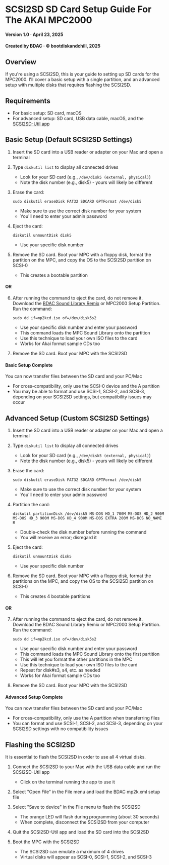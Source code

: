 # SCSI2SD SD Card Setup Guide For The AKAI MPC2000
#### Version 1.0 · April 23, 2025
#### Created by BDAC · © bootdiskandchill, 2025

## Overview

If you're using a SCSI2SD, this is your guide to setting up SD cards for the MPC2000. I'll cover a basic setup with a single partition, and an advanced setup with multiple disks that requires flashing the SCSI2SD.

## Requirements

- For basic setup: SD card, macOS
- For advanced setup: SD card, USB data cable, macOS, and the [SCSI2SD-Util app](https://docs.scsi2sd.com)

## Basic Setup (Default SCSI2SD Settings)

1. Insert the SD card into a USB reader or adapter on your Mac and open a terminal

2. Type `diskutil list` to display all connected drives
   - Look for your SD card (e.g., `/dev/disk5 (external, physical)`)
   - Note the disk number (e.g., disk5) - yours will likely be different

3. Erase the card:
   ```
   sudo diskutil eraseDisk FAT32 SDCARD GPTFormat /dev/disk5
   ```
   - Make sure to use the correct disk number for your system
   - You'll need to enter your admin password

4. Eject the card:
   ```
   diskutil unmountDisk disk5
   ```
   - Use your specific disk number

5. Remove the SD card. Boot your MPC with a floppy disk, format the partition on the MPC, and copy the OS to the SCSI2SD partition on SCSI-0
   - This creates a bootable partition

#### OR

6. After running the command to eject the card, do not remove it. Download the [BDAC Sound Library Remix](https://bootdiskandchill.com) or MPC2000 Setup Partition. Run the command:
   ```
   sudo dd if=mp2kcd.iso of=/dev/disk5s2
   ```
   - Use your specific disk number and enter your password
   - This command loads the MPC Sound Library onto the partition
   - Use this technique to load your own ISO files to the card
   - Works for Akai format sample CDs too

7. Remove the SD card. Boot your MPC with the SCSI2SD

#### Basic Setup Complete

You can now transfer files between the SD card and your PC/Mac
   - For cross-compatibility, only use the SCSI-0 device and the A partition
   - You may be able to format and use SCSI-1, SCSI-2, and SCSI-3, depending on your SCSI2SD settings, but compatibility issues may occur

## Advanced Setup (Custom SCSI2SD Settings)

1. Insert the SD card into a USB reader or adapter on your Mac and open a terminal

2. Type `diskutil list` to display all connected drives
   - Look for your SD card (e.g., `/dev/disk5 (external, physical)`)
   - Note the disk number (e.g., disk5) - yours will likely be different

3. Erase the card:
   ```
   sudo diskutil eraseDisk FAT32 SDCARD GPTFormat /dev/disk5
   ```
   - Make sure to use the correct disk number for your system
   - You'll need to enter your admin password

4. Partition the card:
   ```
   diskutil partitionDisk /dev/disk5 MS-DOS HD_1 700M MS-DOS HD_2 900M MS-DOS HD_3 900M MS-DOS HD_4 900M MS-DOS EXTRA 200M MS-DOS NO_NAME R
   ```
   - Double-check the disk number before running the command
   - You will receive an error; disregard it

5. Eject the card:
   ```
   diskutil unmountDisk disk5
   ```
   - Use your specific disk number

6. Remove the SD card. Boot your MPC with a floppy disk, format the partitions on the MPC, and copy the OS to the SCSI2SD partition on SCSI-0
   - This creates 4 bootable partitions

#### OR

7. After running the command to eject the card, do not remove it. Download the BDAC Sound Library Remix or MPC2000 Setup Partition. Run the command:
   ```
   sudo dd if=mp2kcd.iso of=/dev/disk5s2
   ```
   - Use your specific disk number and enter your password
   - This command loads the MPC Sound Library onto the first partition
   - This will let you format the other partitions in the MPC
   - Use this technique to load your own ISO files to the card
   - Repeat for disk#s3, s4, etc. as needed
   - Works for Akai format sample CDs too

8. Remove the SD card. Boot your MPC with the SCSI2SD

#### Advanced Setup Complete

You can now transfer files between the SD card and your PC/Mac
   - For cross-compatibility, only use the A partition when transferring files
   - You can format and use SCSI-1, SCSI-2, and SCSI-3, depending on your SCSI2SD settings with no compatibility issues

## Flashing the SCSI2SD

It is essential to flash the SCSI2SD in order to use all 4 virtual disks.

1. Connect the SCSI2SD to your Mac with the USB data cable and run the SCSI2SD-Util app
   - Click on the terminal running the app to use it

2. Select "Open File" in the File menu and load the BDAC mp2k.xml setup file

3. Select "Save to device" in the File menu to flash the SCSI2SD
   - The orange LED will flash during programming (about 30 seconds)
   - When complete, disconnect the SCSI2SD from your computer

4. Quit the SCSI2SD-Util app and load the SD card into the SCSI2SD

5. Boot the MPC with the SCSI2SD
   - The SCSI2SD can emulate a maximum of 4 drives
   - Virtual disks will appear as SCSI-0, SCSI-1, SCSI-2, and SCSI-3
